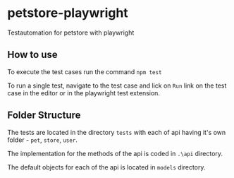 # petstore-playwright
Testautomation for petstore with playwright

## How to use
To execute the test cases run the command `npm test`

To run a single test, navigate to the test case and lick on `Run` link on the test case in the editor or in the playwright test extension.

## Folder Structure
The tests are located in the directory `tests` with each of api having it's own folder - `pet`, `store`, `user`.

The implementation for the methods of the api is coded in `.\api` directory.

The default objects for each of the api is located in `models` directory.